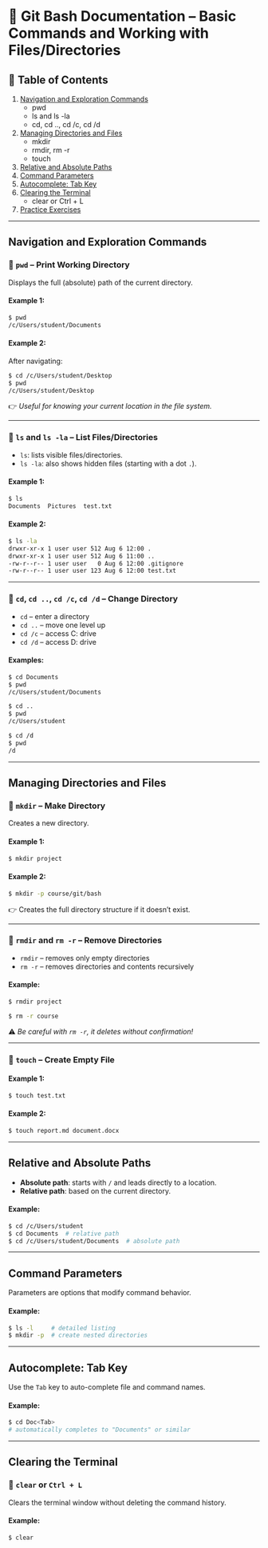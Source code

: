# 📘 Git Bash Documentation – Basic Commands and Working with Files/Directories

## 🧰 Table of Contents

1. [Navigation and Exploration Commands](#navigation-and-exploration-commands)
   - pwd
   - ls and ls -la
   - cd, cd .., cd /c, cd /d
2. [Managing Directories and Files](#managing-directories-and-files)
   - mkdir
   - rmdir, rm -r
   - touch
3. [Relative and Absolute Paths](#relative-and-absolute-paths)
4. [Command Parameters](#command-parameters)
5. [Autocomplete: Tab Key](#autocomplete-tab-key)
6. [Clearing the Terminal](#clearing-the-terminal)
   - clear or Ctrl + L
7. [Practice Exercises](#practice-exercises)

---

## Navigation and Exploration Commands

### 🔹 `pwd` – Print Working Directory

Displays the full (absolute) path of the current directory.

#### Example 1:

```bash
$ pwd
/c/Users/student/Documents
```

#### Example 2:

After navigating:

```bash
$ cd /c/Users/student/Desktop
$ pwd
/c/Users/student/Desktop
```

👉 _Useful for knowing your current location in the file system._

---

### 🔹 `ls` and `ls -la` – List Files/Directories

- `ls`: lists visible files/directories.
- `ls -la`: also shows hidden files (starting with a dot `.`).

#### Example 1:

```bash
$ ls
Documents  Pictures  test.txt
```

#### Example 2:

```bash
$ ls -la
drwxr-xr-x 1 user user 512 Aug 6 12:00 .
drwxr-xr-x 1 user user 512 Aug 6 11:00 ..
-rw-r--r-- 1 user user   0 Aug 6 12:00 .gitignore
-rw-r--r-- 1 user user 123 Aug 6 12:00 test.txt
```

---

### 🔹 `cd`, `cd ..`, `cd /c`, `cd /d` – Change Directory

- `cd` – enter a directory
- `cd ..` – move one level up
- `cd /c` – access C: drive
- `cd /d` – access D: drive

#### Examples:

```bash
$ cd Documents
$ pwd
/c/Users/student/Documents

$ cd ..
$ pwd
/c/Users/student

$ cd /d
$ pwd
/d
```

---

## Managing Directories and Files

### 🔹 `mkdir` – Make Directory

Creates a new directory.

#### Example 1:

```bash
$ mkdir project
```

#### Example 2:

```bash
$ mkdir -p course/git/bash
```

👉 Creates the full directory structure if it doesn’t exist.

---

### 🔹 `rmdir` and `rm -r` – Remove Directories

- `rmdir` – removes only empty directories
- `rm -r` – removes directories and contents recursively

#### Example:

```bash
$ rmdir project
```

```bash
$ rm -r course
```

⚠️ _Be careful with `rm -r`, it deletes without confirmation!_

---

### 🔹 `touch` – Create Empty File

#### Example 1:

```bash
$ touch test.txt
```

#### Example 2:

```bash
$ touch report.md document.docx
```

---

## Relative and Absolute Paths

- **Absolute path**: starts with `/` and leads directly to a location.
- **Relative path**: based on the current directory.

#### Example:

```bash
$ cd /c/Users/student
$ cd Documents  # relative path
$ cd /c/Users/student/Documents  # absolute path
```

---

## Command Parameters

Parameters are options that modify command behavior.

#### Example:

```bash
$ ls -l     # detailed listing
$ mkdir -p  # create nested directories
```

---

## Autocomplete: Tab Key

Use the `Tab` key to auto-complete file and command names.

#### Example:

```bash
$ cd Doc<Tab>
# automatically completes to "Documents" or similar
```

---

## Clearing the Terminal

### 🔹 `clear` or `Ctrl + L`

Clears the terminal window without deleting the command history.

#### Example:

```bash
$ clear
```
